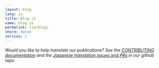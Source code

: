 ```yaml
---
layout: blog
lang: ja
title: Blog-ja
name: blog-ja
permalink: /ja/blog/
share: false
version: 1
---
```


_Would you like to help translate our publications? See the [CONTRIBUTING
documentation](https://github.com/bitcoinops/bitcoinops.github.io/blob/master/CONTRIBUTING.md#translations)
and the [Japanese translation issues and
PRs](https://github.com/bitcoinops/bitcoinops.github.io/pulls?&q=label%3Alocalization-japanese)
in our github repo._
